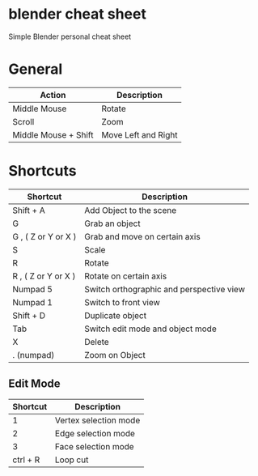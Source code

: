 # blender cheat sheet

Simple Blender personal cheat sheet

# General

| Action | Description |
| ------ | ------ |
| Middle Mouse | Rotate |
| Scroll | Zoom |
| Middle Mouse + Shift | Move Left and Right |

# Shortcuts

| Shortcut | Description |
| ------ | ------ |
| Shift + A | Add Object to the scene |
| G | Grab an object |
| G , ( Z or Y or X ) | Grab and move on certain axis |
| S | Scale |
| R | Rotate |
| R , ( Z or Y or X ) | Rotate on certain axis |
| Numpad 5 | Switch orthographic and perspective view  |
| Numpad 1 | Switch to front view  |
| Shift + D | Duplicate object  |
| Tab | Switch edit mode and object mode  |
| X | Delete  |
| . (numpad) | Zoom on Object  |

## Edit Mode

| Shortcut | Description |
| ------ | ------ |
| 1 | Vertex selection mode |
| 2 | Edge selection mode |
| 3 | Face selection mode |
| ctrl + R | Loop cut |

